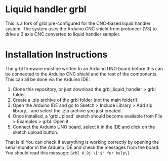 # Liquid handler grbl

This is a fork of grbl pre-configured for the CNC-based liquid handler system.
The system uses the Arduino CNC shield from protoneer (V3) to drive a 3 axis CNC converted to liquid handler sampler.

# Installation Instructions

The grbl firmware must be written to an Arduino UNO board before this can be connected to the Arduino CNC shield and the rest of the components.
This can all be done via the Arduino IDE:

1. Clone this repository, or just download the grbl_liquid_handler > grbl folder.
2. Create a .zip archive of the grbl folder (not the main folder!).
3. Open the Arduino IDE and go to Sketch > Include Library > Add zip library... and select the .zip archive you just created.
4. Once installed, a 'grblUpload' sketch should become available from File > Examples > grbl. Open it.
5. Connect the Arduino UNO board, select it in the IDE and click on the sketch upload button.

That is it! You can check if everything is working correctly by opening the serial monitor in the Arduino IDE and check the messages from the board:
You should read this message: `Grbl 0.9j \['$' for help\]`
